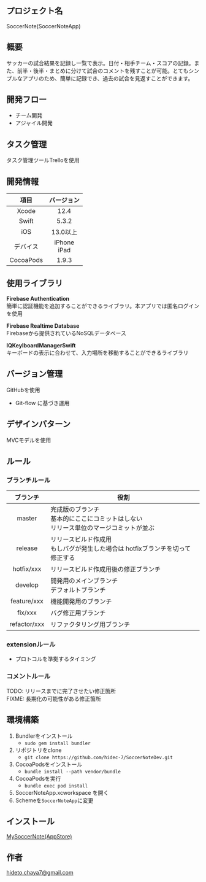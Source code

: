 ## プロジェクト名
SoccerNote(SoccerNoteApp)

## 概要
サッカーの試合結果を記録し一覧で表示。日付・相手チーム・スコアの記録。また、前半・後半・まとめに分けて試合のコメントを残すことが可能。とてもシンプルなアプリのため、簡単に記録でき、過去の試合を見返すことができます。

## 開発フロー
- チーム開発
- アジャイル開発

## タスク管理
タスク管理ツールTrelloを使用

## 開発情報
|  項目  |  バージョン  |
| :---: | :---: |
|  Xcode  |12.4|
|  Swift  | 5.3.2|
|  iOS  |  13.0以上  |
|  デバイス  |  iPhone<br>iPad |
|  CocoaPods  |  1.9.3  |


## 使用ライブラリ
**Firebase Authentication**  
簡単に認証機能を追加することができるライブラリ。本アプリでは匿名ログインを使用

**Firebase Realtime Database**  
Firebaseから提供されているNoSQLデータベース

**IQKeyIboardManagerSwift**  
キーボードの表示に合わせて、入力場所を移動することができるライブラリ

## バージョン管理
GitHubを使用
- Git-flow に基づき運用

## デザインパターン
MVCモデルを使用

## ルール
### ブランチルール

|  ブランチ  | 役割  |
| :---: | --- |
|  master  |完成版のブランチ<br>基本的にここにコミットはしない<br>リリース単位のマージコミットが並ぶ|
|  release |リリースビルド作成用<br>もしバグが発生した場合は hotfixブランチを切って修正する|
|  hotfix/xxx  |  リリースビルド作成用後の修正ブランチ |
|  develop  |  開発用のメインブランチ<br>デフォルトブランチ |
|  feature/xxx  |  機能開発用のブランチ |
|  fix/xxx  |  バグ修正用ブランチ  |
|  refactor/xxx  |  リファクタリング用ブランチ  |

### extensionルール  
- プロトコルを準拠するタイミング

### コメントルール
TODO: リリースまでに完了させたい修正箇所  
FIXME: 長期化の可能性がある修正箇所  


## 環境構築
1. Bundlerをインストール
    -  `sudo gem install bundler` 
2. リポジトリをclone
    -  `git clone https://github.com/hidec-7/SoccerNoteDev.git` 
3. CocoaPodsをインストール
    -  `bundle install --path vendor/bundle`
4. CocoaPodsを実行
    -  `bundle exec pod install`
5. SoccerNoteApp.xcworkspace を開く  
6. Schemeを`SoccerNoteApp`に変更

## インストール
[MySoccerNote(AppStore)](https://apps.apple.com/jp/app/mysoccernote/id1555488477)

## 作者
hideto.chaya7@gmail.com
